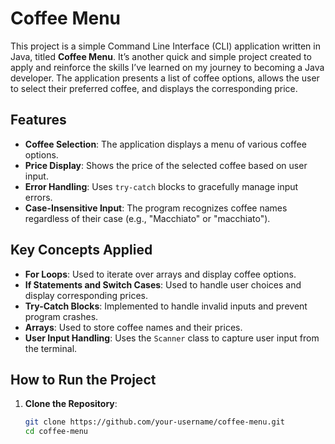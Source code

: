 # Coffee Menu

This project is a simple Command Line Interface (CLI) application written in Java, titled **Coffee Menu**. It’s another quick and simple project created to apply and reinforce the skills I’ve learned on my journey to becoming a Java developer. The application presents a list of coffee options, allows the user to select their preferred coffee, and displays the corresponding price.

## Features

- **Coffee Selection**: The application displays a menu of various coffee options.
- **Price Display**: Shows the price of the selected coffee based on user input.
- **Error Handling**: Uses `try-catch` blocks to gracefully manage input errors.
- **Case-Insensitive Input**: The program recognizes coffee names regardless of their case (e.g., "Macchiato" or "macchiato").

## Key Concepts Applied

- **For Loops**: Used to iterate over arrays and display coffee options.
- **If Statements and Switch Cases**: Used to handle user choices and display corresponding prices.
- **Try-Catch Blocks**: Implemented to handle invalid inputs and prevent program crashes.
- **Arrays**: Used to store coffee names and their prices.
- **User Input Handling**: Uses the `Scanner` class to capture user input from the terminal.

## How to Run the Project

1. **Clone the Repository**:
   ```bash
   git clone https://github.com/your-username/coffee-menu.git
   cd coffee-menu
